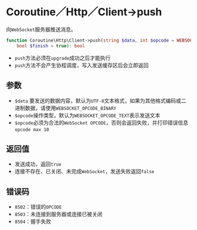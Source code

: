 # Coroutine／Http／Client->push

向`WebSocket`服务器推送消息。
```php
function Coroutine\Http\Client->push(string $data, int $opcode = WEBSOCKET_OPCODE_TEXT, 
	bool $finish = true): bool
```

* `push`方法必须在`upgrade`成功之后才能执行
* `push`方法不会产生协程调度，写入发送缓存区后会立即返回

参数
----
* `$data` 要发送的数据内容，默认为`UTF-8`文本格式，如果为其他格式编码或二进制数据，请使用`WEBSOCKET_OPCODE_BINARY`
* `$opcode`操作类型，默认为`WEBSOCKET_OPCODE_TEXT`表示发送文本
* `$opcode`必须为合法的`WebSocket OPCODE`，否则会返回失败，并打印错误信息`opcode max 10`

返回值
----
* 发送成功，返回`true`
* 连接不存在、已关闭、未完成`WebSocket`，发送失败返回`false`

错误码
----
* `8502`：错误的`OPCODE`
* `8503`：未连接到服务器或连接已被关闭
* `8504`：握手失败
